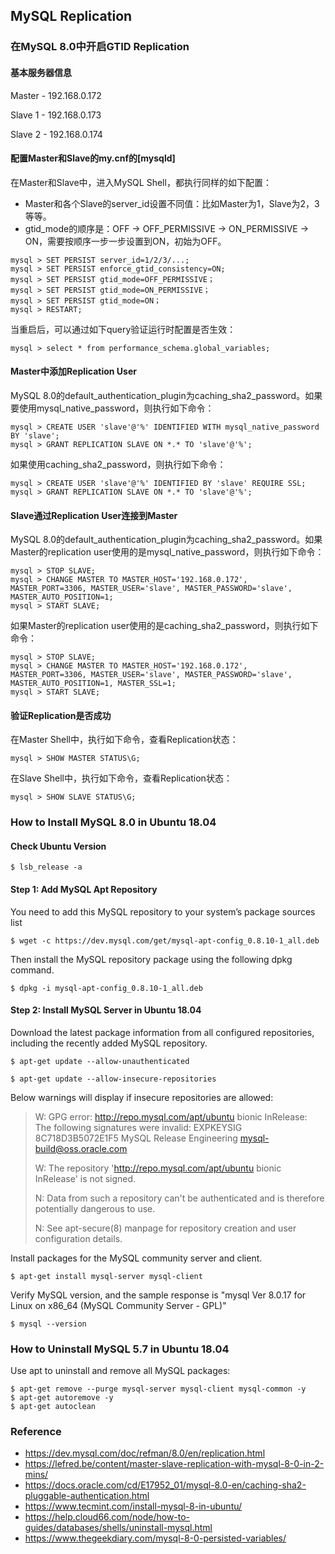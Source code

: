 ## MySQL Replication

### 在MySQL 8.0中开启GTID Replication

#### 基本服务器信息

Master - 192.168.0.172

Slave 1 - 192.168.0.173

Slave 2 - 192.168.0.174

#### 配置Master和Slave的my.cnf的[mysqld]

在Master和Slave中，进入MySQL Shell，都执行同样的如下配置：

* Master和各个Slave的server_id设置不同值：比如Master为1，Slave为2，3等等。
* gtid_mode的顺序是：OFF -> OFF_PERMISSIVE -> ON_PERMISSIVE -> ON，需要按顺序一步一步设置到ON，初始为OFF。

```
mysql > SET PERSIST server_id=1/2/3/...;
mysql > SET PERSIST enforce_gtid_consistency=ON;
mysql > SET PERSIST gtid_mode=OFF_PERMISSIVE；
mysql > SET PERSIST gtid_mode=ON_PERMISSIVE；
mysql > SET PERSIST gtid_mode=ON；
mysql > RESTART;
```

当重启后，可以通过如下query验证运行时配置是否生效：
```
mysql > select * from performance_schema.global_variables;
```

#### Master中添加Replication User

MySQL 8.0的default_authentication_plugin为caching_sha2_password。如果要使用mysql_native_password，则执行如下命令：

```
mysql > CREATE USER 'slave'@'%' IDENTIFIED WITH mysql_native_password BY 'slave';
mysql > GRANT REPLICATION SLAVE ON *.* TO 'slave'@'%';
```

如果使用caching_sha2_password，则执行如下命令：

```
mysql > CREATE USER 'slave'@'%' IDENTIFIED BY 'slave' REQUIRE SSL;
mysql > GRANT REPLICATION SLAVE ON *.* TO 'slave'@'%';
```

#### Slave通过Replication User连接到Master

MySQL 8.0的default_authentication_plugin为caching_sha2_password。如果Master的replication user使用的是mysql_native_password，则执行如下命令：

```
mysql > STOP SLAVE;
mysql > CHANGE MASTER TO MASTER_HOST='192.168.0.172', MASTER_PORT=3306, MASTER_USER='slave', MASTER_PASSWORD='slave', MASTER_AUTO_POSITION=1;
mysql > START SLAVE;
```

如果Master的replication user使用的是caching_sha2_password，则执行如下命令：

```
mysql > STOP SLAVE;
mysql > CHANGE MASTER TO MASTER_HOST='192.168.0.172', MASTER_PORT=3306, MASTER_USER='slave', MASTER_PASSWORD='slave', MASTER_AUTO_POSITION=1, MASTER_SSL=1;
mysql > START SLAVE;
```

#### 验证Replication是否成功

在Master Shell中，执行如下命令，查看Replication状态：
```
mysql > SHOW MASTER STATUS\G;
```

在Slave Shell中，执行如下命令，查看Replication状态：
```
mysql > SHOW SLAVE STATUS\G;
```

### How to Install MySQL 8.0 in Ubuntu 18.04

#### Check Ubuntu Version

```
$ lsb_release -a
```

#### Step 1: Add MySQL Apt Repository

You need to add this MySQL repository to your system’s package sources list
```
$ wget -c https://dev.mysql.com/get/mysql-apt-config_0.8.10-1_all.deb
```

Then install the MySQL repository package using the following dpkg command.
```
$ dpkg -i mysql-apt-config_0.8.10-1_all.deb
```

#### Step 2: Install MySQL Server in Ubuntu 18.04

Download the latest package information from all configured repositories, including the recently added MySQL repository.

```
$ apt-get update --allow-unauthenticated
```

```
$ apt-get update --allow-insecure-repositories
```

Below warnings will display if insecure repositories are allowed:

> W: GPG error: http://repo.mysql.com/apt/ubuntu bionic InRelease: The following signatures were invalid: EXPKEYSIG 8C718D3B5072E1F5 MySQL Release Engineering <mysql-build@oss.oracle.com>
>
> W: The repository 'http://repo.mysql.com/apt/ubuntu bionic InRelease' is not signed.
>
> N: Data from such a repository can't be authenticated and is therefore potentially dangerous to use.
>
> N: See apt-secure(8) manpage for repository creation and user configuration details.

Install packages for the MySQL community server and client.

```
$ apt-get install mysql-server mysql-client
```

Verify MySQL version, and the sample response is "mysql  Ver 8.0.17 for Linux on x86_64 (MySQL Community Server - GPL)"

```
$ mysql --version
```

### How to Uninstall MySQL 5.7 in Ubuntu 18.04

Use apt to uninstall and remove all MySQL packages:
```
$ apt-get remove --purge mysql-server mysql-client mysql-common -y
$ apt-get autoremove -y
$ apt-get autoclean
```

### Reference

* https://dev.mysql.com/doc/refman/8.0/en/replication.html
* https://lefred.be/content/master-slave-replication-with-mysql-8-0-in-2-mins/
* https://docs.oracle.com/cd/E17952_01/mysql-8.0-en/caching-sha2-pluggable-authentication.html
* https://www.tecmint.com/install-mysql-8-in-ubuntu/
* https://help.cloud66.com/node/how-to-guides/databases/shells/uninstall-mysql.html
* https://www.thegeekdiary.com/mysql-8-0-persisted-variables/